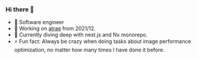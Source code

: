 ### Hi there 👋
- 🥇 Software engineer
- 🔭 Working on [atrae](https://atrae.co.jp/) from 2021/12.
- 🌱 Currently diving deep with nest.js and Nx monorepo.
- ⚡ Fun fact: Always be crazy when doing tasks about image performance optimization, no matter how many times I have done it before.
<!-- - 😄 Pronouns: ... -->
